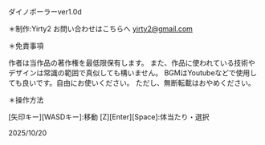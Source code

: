 ダイノポーラーver1.0d

＊制作:Yirty2
お問い合わせはこちらへ yirty2@gmail.com

＊免責事項

作者は当作品の著作権を最低限保有します。
また、作品に使われている技術やデザインは常識の範囲で真似しても構いません。
BGMはYoutubeなどで使用しても良いです。自由にお使いください。
ただし、無断転載はおやめください。


＊操作方法

[矢印キー][WASDキー]:移動
[Z][Enter][Space]:体当たり・選択

2025/10/20